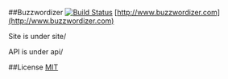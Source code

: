 ##Buzzwordizer [![Build Status](https://travis-ci.org/bengadbois/buzzwordizer.svg?branch=master)](https://travis-ci.org/bengadbois/buzzwordizer)
[http://www.buzzwordizer.com](http://www.buzzwordizer.com)

Site is under site/

API is under api/

##License
[MIT](https://github.com/bengadbois/buzzwordizer/blob/master/LICENSE)
